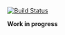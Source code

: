 [![Build Status](https://travis-ci.com/SkReD/calls-tree.svg?branch=master)](https://travis-ci.com/SkReD/calls-tree)

**Work in progress**
